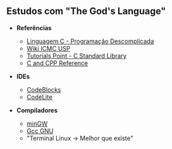 ## Estudos com "The God's Language"

 - <strong>Referências</strong>
    - [Linguagem C - Programação Descomplicada](https://www.youtube.com/channel/UCUc6UwvpQfOLDE7e52-OCMw)
    - [Wiki ICMC USP](http://wiki.icmc.usp.br/index.php/P%C3%A1gina_principal_CoteiaWIKI)
    - [Tutorials Point - C Standard Library](https://www.tutorialspoint.com/c_standard_library/)
    - [C and CPP Reference](http://en.cppreference.com/w/)
    
  - <strong>IDEs</strong>
    - [CodeBlocks](http://www.codeblocks.org/)
    - [CodeLite](https://codelite.org/)
    
  - <strong>Compiladores</strong>
    - [minGW](http://www.mingw.org/)
    - [Gcc GNU](https://gcc.gnu.org/)
    - "Terminal Linux -> Melhor que existe"





